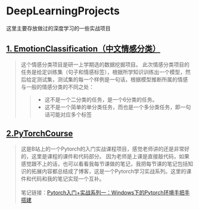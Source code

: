 # DeepLearningProjects
这里主要存放做过的深度学习的一些实战项目
## [1. EmotionClassification（中文情感分类）](https://github.com/zhongqiangwu960812/DeepLearningProjects/tree/master/EmotionClassification)
>这个情感分类项目是研一上学期选的数据挖掘项目。 此次情感分类项目的任务是给定训练集（句子和情感标签），根据所学知识训练出一个模型，然后给定测试集，测试集的每一个样例是一句话，根据模型推断所属的情感
> 与一般的情感分类的不同之处： 
>> * 这不是一个二分类的任务，是一个6分类的任务。
>> * 这不是一个简单的单分类任务，而也是一个多分类任务，即一句话可能对应多个标签

## [2.PyTorchCourse](https://www.bilibili.com/video/av62138405?p=8)
> 这是B站上的一个Pytorch的入门实战课程项目，感觉老师讲的还是非常好的，这里是课程的课件和代码部分。 因为老师是上课是直接敲代码，如果感觉跟不上的话，也可以看看我每节课做的笔记，我把每节课的笔记包括知识的拓展内容都总结成了博客，这是一个Pytorch学习实战系列。这里的课件和代码和我的笔记实现一个互补。<br><br>
> 笔记链接：[Pytorch入门+实战系列一：Windows下的Pytorch环境手把手搭建](https://blog.csdn.net/wuzhongqiang/article/details/104503860)
